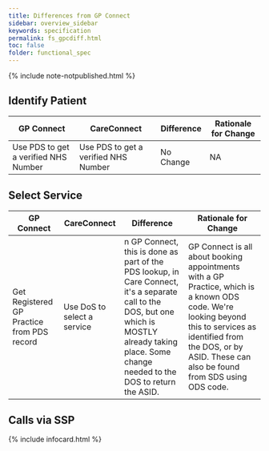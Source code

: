 ```yaml
---
title: Differences from GP Connect
sidebar: overview_sidebar
keywords: specification
permalink: fs_gpcdiff.html
toc: false
folder: functional_spec
---
```


{% include note-notpublished.html %}

## Identify Patient

GP Connect | CareConnect | Difference | Rationale for Change
-----------|-------------|------------|---------
Use PDS to get a verified NHS Number | Use PDS to get a verified NHS Number | No Change | NA

## Select Service

GP Connect | CareConnect | Difference | Rationale for Change
-----------|-------------|------------|---------
Get Registered GP Practice from PDS record | Use DoS to select a service | n GP Connect, this is done as part of the PDS lookup, in Care Connect, it's a separate call to the DOS, but one which is MOSTLY already taking place. Some change needed to the DOS to return the ASID. | GP Connect is all about booking appointments with a GP Practice, which is a known ODS code. We're looking beyond this to services as identified from the DOS, or by ASID. These can also be found from SDS using ODS code.

## Calls via SSP


{% include infocard.html %}
